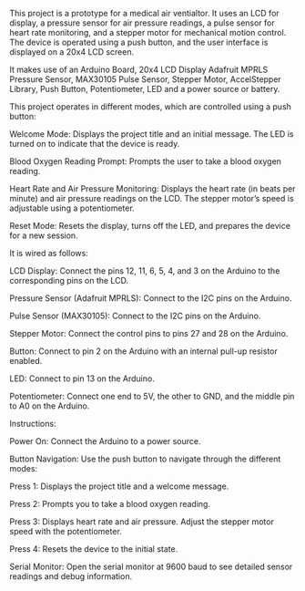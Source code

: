 This project is a prototype for a medical air ventialtor. It uses an LCD for display, a pressure sensor for air pressure readings, a pulse sensor for heart rate monitoring, and a stepper motor for mechanical motion control. The device is operated using a push button, and the user interface is displayed on a 20x4 LCD screen.

It makes use of an Arduino Board,
20x4 LCD Display
Adafruit MPRLS Pressure Sensor,
MAX30105 Pulse Sensor,
Stepper Motor,
AccelStepper Library,
Push Button,
Potentiometer,
LED and a power source or battery.


This project operates in different modes, which are controlled using a push button:

Welcome Mode: Displays the project title and an initial message. The LED is turned on to indicate that the device is ready.

Blood Oxygen Reading Prompt: Prompts the user to take a blood oxygen reading.

Heart Rate and Air Pressure Monitoring: Displays the heart rate (in beats per minute) and air pressure readings on the LCD. The stepper motor’s speed is adjustable using a potentiometer.

Reset Mode: Resets the display, turns off the LED, and prepares the device for a new session.

It is wired as follows:

LCD Display: Connect the pins 12, 11, 6, 5, 4, and 3 on the Arduino to the corresponding pins on the LCD.

Pressure Sensor (Adafruit MPRLS): Connect to the I2C pins on the Arduino.

Pulse Sensor (MAX30105): Connect to the I2C pins on the Arduino.

Stepper Motor: Connect the control pins to pins 27 and 28 on the Arduino.

Button: Connect to pin 2 on the Arduino with an internal pull-up resistor enabled.

LED: Connect to pin 13 on the Arduino.

Potentiometer: Connect one end to 5V, the other to GND, and the middle pin to A0 on the Arduino.

Instructions:

Power On: Connect the Arduino to a power source.

Button Navigation: Use the push button to navigate through the different modes:

Press 1: Displays the project title and a welcome message.

Press 2: Prompts you to take a blood oxygen reading.

Press 3: Displays heart rate and air pressure. Adjust the stepper motor speed with the potentiometer.

Press 4: Resets the device to the initial state.

Serial Monitor: Open the serial monitor at 9600 baud to see detailed sensor readings and debug information.
